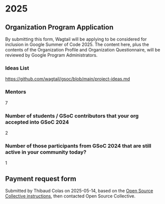 # 2025

## Organization Program Application

By submitting this form, Wagtail will be applying to be considered for inclusion in Google Summer of Code 2025. The content here, plus the contents of the Organization Profile and Organization Questionnaire, will be reviewed by Google Program Administrators.

### Ideas List

https://github.com/wagtail/gsoc/blob/main/project-ideas.md

### Mentors

7

### Number of students / GSoC contributors that your org accepted into GSoC 2024

2

### Number of those participants from GSoC 2024 that are still active in your community today?

1

## Payment request form

Submitted by Thibaud Colas on 2025-05-14, based on the [Open Source Collective instructions](https://docs.oscollective.org/campaigns-and-partnerships/google-summer-of-code), then contacted Open Source Collective.
